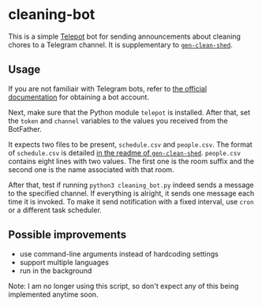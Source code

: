 # cleaning-bot

This is a simple [Telepot](https://github.com/nickoala/telepot/) bot for sending announcements about cleaning chores to a Telegram channel. It is supplementary to [`gen-clean-shed`](https://github.com/flatraad/gen-clean-shed).

## Usage

If you are not familiair with Telegram bots, refer to [the official documentation](https://core.telegram.org/bots) for obtaining a bot account.

Next, make sure that the Python module `telepot` is installed. After that, set the `token` and `channel` variables to the values you received from the BotFather. 

It expects two files to be present, `schedule.csv` and `people.csv`. The format of `schedule.csv` is detailed [in the readme of `gen-clean-shed`](https://github.com/flatraad/gen-clean-shed/blob/master/README.md). `people.csv` contains eight lines with two values. The first one is the room suffix and the second one is the name associated with that room.

After that, test if running `python3 cleaning_bot.py` indeed sends a message to the specified channel. If everything is alright, it sends one message each time it is invoked. To make it send notification with a fixed interval, use `cron` or a different task scheduler.

## Possible improvements

* use command-line arguments instead of hardcoding settings
* support multiple languages
* run in the background

Note: I am no longer using this script, so don't expect any of this being implemented anytime soon.
